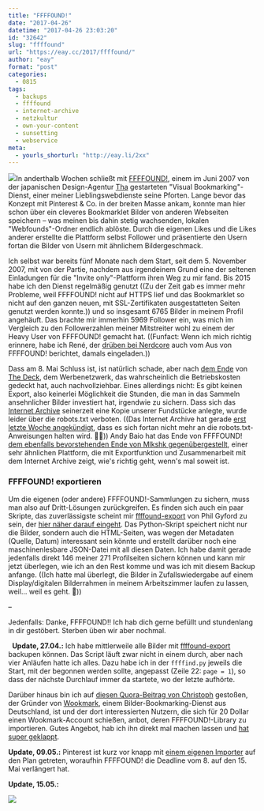 ```yaml
---
title: "FFFFOUND!"
date: "2017-04-26"
datetime: "2017-04-26 23:03:20"
id: "32642"
slug: "ffffound"
url: "https://eay.cc/2017/ffffound/"
author: "eay"
format: "post"
categories:
  - 0815
tags:
  - backups
  - ffffound
  - internet-archive
  - netzkultur
  - own-your-content
  - sunsetting
  - webservice
meta:
  - yourls_shorturl: "http://eay.li/2xx"
---
```


![](https://eay.cc/uploads/2017/ffffound.gif)In anderthalb Wochen schließt mit [FFFFOUND!](http://ffffound.com/), einem im Juni 2007 von der japanischen Design-Agentur [Tha](http://tha.jp/) gestarteten "Visual Bookmarking"-Dienst, einer meiner Lieblings­webdienste seine Pforten. Lange bevor das Konzept mit Pinterest & Co. in der breiten Masse ankam, konnte man hier schon über ein cleveres Bookmarklet Bilder von anderen Webseiten speichern – was meinen bis dahin stetig wachsenden, lokalen "Webfounds"-Ordner endlich ablöste. Durch die eigenen Likes und die Likes anderer erstellte die Plattform selbst Follower und präsentierte den Usern fortan die Bilder von Usern mit ähnlichem Bildergeschmack.

Ich selbst war bereits fünf Monate nach dem Start, seit dem 5. November 2007, mit von der Partie, nachdem aus irgendeinem Grund eine der seltenen Einladungen für die "Invite only"-Plattform ihren Weg zu mir fand. Bis 2015 habe ich den Dienst regelmäßig genutzt ((Zu der Zeit gab es immer mehr Probleme, weil FFFFOUND! nicht auf HTTPS lief und das Bookmarklet so nicht auf den ganzen neuen, mit SSL-Zertifikaten ausgestatteten Seiten genutzt werden konnte.)) und so insgesamt 6765 Bilder in meinem Profil angehäuft. Das brachte mir immerhin 5969 Follower ein, was mich im Vergleich zu den Followerzahlen meiner Mitstreiter wohl zu einem der Heavy User von FFFFOUND! gemacht hat. ((Funfact: Wenn ich mich richtig erinnere, habe ich René, der [drüben bei Nerdcore](http://www.nerdcore.de/2017/04/14/ffffound-rrrrr-i-p/) auch vom Aus von FFFFOUND! berichtet, damals eingeladen.))

Dass am 8. Mai Schluss ist, ist natürlich schade, aber nach [dem Ende](https://daringfireball.net/2017/03/the_deck_adieu) von [The Deck](http://decknetwork.net/), dem Werbenetzwerk, das wahrscheinlich die Betriebskosten gedeckt hat, auch nachvollziehbar. Eines allerdings nicht: Es gibt keinen Export, also keinerlei Möglichkeit die Stunden, die man in das Sammeln ansehnlicher Bilder investiert hat, irgendwie zu sichern. Dass sich das [Internet Archive](https://archive.org/) seinerzeit eine Kopie unserer Fundstücke anlegte, wurde leider über die robots.txt verboten. ((Das Internet Archive hat gerade [erst letzte Woche angekündigt](https://blog.archive.org/2017/04/17/robots-txt-meant-for-search-engines-dont-work-well-for-web-archives/), dass es sich fortan nicht mehr an die robots.txt-Anweisungen halten wird. 👍🏻)) Andy Baio hat das Ende von FFFFOUND! [dem ebenfalls bevor­stehenden Ende von Mlkshk gegenübergestellt](http://waxy.org/2017/04/closing-communities-ffffound-vs-mlkshk/), einer sehr ähnlichen Plattform, die mit Exportfunktion und Zusammenarbeit mit dem Internet Archive zeigt, wie's richtig geht, wenn's mal soweit ist.

### FFFFOUND! exportieren

Um die eigenen (oder andere) FFFFOUND!-Sammlungen zu sichern, muss man also auf Dritt-Lösungen zurückgreifen. Es finden sich auch ein paar Skripte, das zuverlässigste scheint mir [ffffound-export](https://github.com/philgyford/ffffound-export) von Phil Gyford zu sein, der [hier näher darauf eingeht](http://www.gyford.com/phil/writing/2017/04/22/ffffound-export.php). Das Python-Skript speichert nicht nur die Bilder, sondern auch die HTML-Seiten, was wegen der Metadaten (Quelle, Datum) interessant sein könnte und erstellt darüber noch eine maschinenlesbare JSON-Datei mit all diesen Daten. Ich habe damit gerade jedenfalls direkt 146 meiner 271 Profil­seiten sichern können und kann mir jetzt überlegen, wie ich an den Rest komme und was ich mit diesem Backup anfange. ((Ich hatte mal überlegt, die Bilder in Zufallswiedergabe auf einem Display/digitalen Bilderrahmen in meinem Arbeitszimmer laufen zu lassen, weil... weil es geht. 🤔))

–

Jedenfalls: Danke, FFFFOUND!! Ich hab dich gerne befüllt und stundenlang in dir gestöbert. Sterben üben wir aber nochmal.

  **Update, 27.04.:** Ich habe mittlerweile alle Bilder mit [ffffound-export](https://github.com/philgyford/ffffound-export) backupen können. Das Script läuft zwar nicht in einem durch, aber nach vier Anläufen hatte ich alles. Dazu habe ich in der `ffffind.py` jeweils die Start, mit der begonnen werden sollte, angepasst (Zeile 22: `page = 1`), so dass der nächste Durchlauf immer da startete, wo der letzte aufhörte.

Darüber hinaus bin ich auf [diesen Quora-Beitrag von Christoph](https://www.quora.com/What-is-the-future-of-FFFFOUND/answer/Christoph-Ono) gestoßen, der Gründer von [Wookmark](http://www.wookmark.com/), einem Bilder-Bookmarking-Dienst aus Deutschland, ist und der dort interessierten Nutzern, die sich für 20 Dollar einen Wookmark-Account schießen, anbot, deren FFFFOUND!-Library zu importieren. Gutes Angebot, hab ich ihn direkt mal machen lassen und [hat super geklappt](https://www.wookmark.com/profile/eay).

**Update, 09.05.:** Pinterest ist kurz vor knapp mit [einem eigenen Importer](https://eay.cc/2017/pinterests-ffffound-importer/) auf den Plan getreten, woraufhin FFFFOUND! die Deadline vom 8. auf den 15. Mai verlängert hat.

**Update, 15.05.:**

![](https://eay.cc/uploads/2017/ffffounds_end.png)
